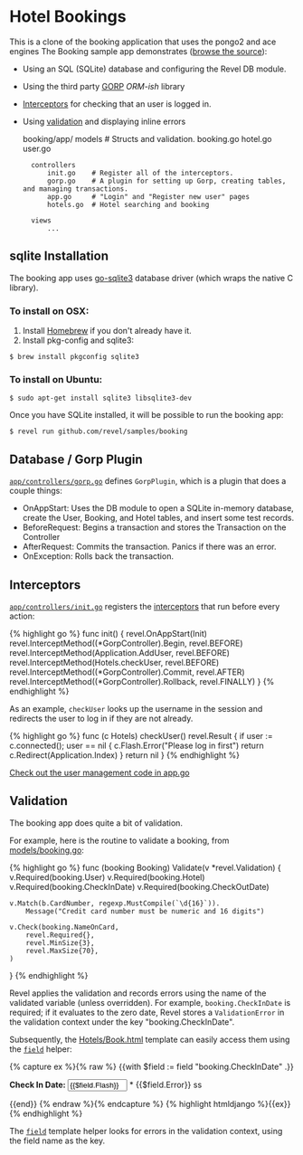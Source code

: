 Hotel Bookings 
===============================

This is a clone of the booking application that uses the pongo2 and ace engines
The Booking sample app demonstrates ([browse the source](https://github.com/revel/samples/tree/master/booking)):

* Using an SQL (SQLite) database and configuring the Revel DB module.
* Using the third party [GORP](https://github.com/coopernurse/gorp) *ORM-ish* library
* [Interceptors](../manual/interceptors.html) for checking that an user is logged in.
* Using [validation](../manual/validation) and displaying inline errors


	booking/app/
		models		   # Structs and validation.
			booking.go
			hotel.go
			user.go

		controllers
			init.go    # Register all of the interceptors.
			gorp.go    # A plugin for setting up Gorp, creating tables, and managing transactions.
			app.go     # "Login" and "Register new user" pages
			hotels.go  # Hotel searching and booking

		views
			...




## sqlite Installation

The booking app uses [go-sqlite3](https://github.com/mattn/go-sqlite3) database driver (which wraps the native C library). 


### To install on OSX:

1. Install [Homebrew](http://mxcl.github.com/homebrew/) if you don't already have it.
2. Install pkg-config and sqlite3:

~~~
$ brew install pkgconfig sqlite3
~~~

### To install on Ubuntu:

	$ sudo apt-get install sqlite3 libsqlite3-dev

Once you have SQLite installed, it will be possible to run the booking app:

	$ revel run github.com/revel/samples/booking

## Database / Gorp Plugin

[`app/controllers/gorp.go`](https://github.com/revel/samples/blob/master/booking/app/controllers/gorp.go) defines `GorpPlugin`, which is a plugin that does a couple things:

* OnAppStart: Uses the DB module to open a SQLite in-memory database, create the
  User, Booking, and Hotel tables, and insert some test records.
* BeforeRequest: Begins a transaction and stores the Transaction on the Controller
* AfterRequest: Commits the transaction.  Panics if there was an error.
* OnException: Rolls back the transaction.


## Interceptors

[`app/controllers/init.go`](https://github.com/revel/samples/blob/master/booking/app/controllers/init.go) 
registers the [interceptors](../manual/interceptors.html) that run before every action:

{% highlight go %}
func init() {
	revel.OnAppStart(Init)
	revel.InterceptMethod((*GorpController).Begin, revel.BEFORE)
	revel.InterceptMethod(Application.AddUser, revel.BEFORE)
	revel.InterceptMethod(Hotels.checkUser, revel.BEFORE)
	revel.InterceptMethod((*GorpController).Commit, revel.AFTER)
	revel.InterceptMethod((*GorpController).Rollback, revel.FINALLY)
}
{% endhighlight %}

As an example, `checkUser` looks up the username in the session and redirects
the user to log in if they are not already.

{% highlight go %}
func (c Hotels) checkUser() revel.Result {
	if user := c.connected(); user == nil {
		c.Flash.Error("Please log in first")
		return c.Redirect(Application.Index)
	}
	return nil
}
{% endhighlight %}

[Check out the user management code in app.go](https://github.com/revel/samples/blob/master/booking/app/controllers/app.go)

## Validation

The booking app does quite a bit of validation.

For example, here is the routine to validate a booking, from
[models/booking.go](https://github.com/revel/samples/blob/master/booking/app/models/booking.go):

{% highlight go %}
func (booking Booking) Validate(v *revel.Validation) {
	v.Required(booking.User)
	v.Required(booking.Hotel)
	v.Required(booking.CheckInDate)
	v.Required(booking.CheckOutDate)

	v.Match(b.CardNumber, regexp.MustCompile(`\d{16}`)).
		Message("Credit card number must be numeric and 16 digits")

	v.Check(booking.NameOnCard,
		revel.Required{},
		revel.MinSize{3},
		revel.MaxSize{70},
	)
}
{% endhighlight %}

Revel applies the validation and records errors using the name of the
validated variable (unless overridden).  For example, `booking.CheckInDate` is
required; if it evaluates to the zero date, Revel stores a `ValidationError` in
the validation context under the key "booking.CheckInDate".

Subsequently, the
[Hotels/Book.html](https://github.com/revel/samples/blob/master/booking/app/views/Hotels/Book.html)
template can easily access them using the [`field`](../manual/templates.html#field) helper:

{% capture ex %}{% raw %}
{{with $field := field "booking.CheckInDate" .}}
<p class="{{$field.ErrorClass}}">
    <strong>Check In Date:</strong>
    <input type="text" size="10" name="{{$field.Name}}" class="datepicker" value="{{$field.Flash}}">
    * <span class="error">{{$field.Error}}</span>
ss</p>
{{end}}
{% endraw %}{% endcapture %}
{% highlight htmldjango %}{{ex}}{% endhighlight %} 


The [`field`](../manual/templates.html#field) template helper looks for errors in the validation context, using
the field name as the key.
